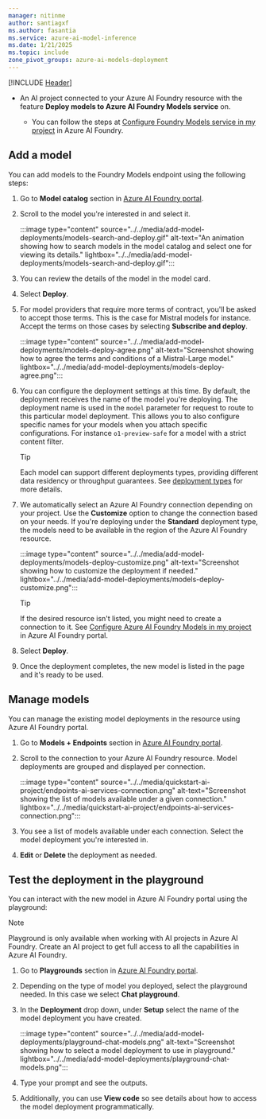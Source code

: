 ```yaml
---
manager: nitinme
author: santiagxf
ms.author: fasantia 
ms.service: azure-ai-model-inference
ms.date: 1/21/2025
ms.topic: include
zone_pivot_groups: azure-ai-models-deployment
---
```


[!INCLUDE [Header](intro.md)]

* An AI project connected to your Azure AI Foundry resource with the feature **Deploy models to Azure AI Foundry Models service** on.

  * You can follow the steps at [Configure Foundry Models service in my project](../../how-to/quickstart-ai-project.md#configure-the-project-to-use-foundry-models) in Azure AI Foundry.

## Add a model

You can add models to the Foundry Models endpoint using the following steps:

1. Go to **Model catalog** section in [Azure AI Foundry portal](https://ai.azure.com/explore/models).

2. Scroll to the model you're interested in and select it.

   :::image type="content" source="../../media/add-model-deployments/models-search-and-deploy.gif" alt-text="An animation showing how to search models in the model catalog and select one for viewing its details." lightbox="../../media/add-model-deployments/models-search-and-deploy.gif":::

3. You can review the details of the model in the model card.

4. Select **Deploy**.

5. For model providers that require more terms of contract, you'll be asked to accept those terms. This is the case for Mistral models for instance. Accept the terms on those cases by selecting **Subscribe and deploy**.

   :::image type="content" source="../../media/add-model-deployments/models-deploy-agree.png" alt-text="Screenshot showing how to agree the terms and conditions of a Mistral-Large model." lightbox="../../media/add-model-deployments/models-deploy-agree.png":::

6. You can configure the deployment settings at this time. By default, the deployment receives the name of the model you're deploying. The deployment name is used in the `model` parameter for request to route to this particular model deployment. This allows you to also configure specific names for your models when you attach specific configurations. For instance `o1-preview-safe` for a model with a strict content filter.

   > [!TIP]
   > Each model can support different deployments types, providing different data residency or throughput guarantees. See [deployment types](../../concepts/deployment-types.md) for more details.

5. We automatically select an Azure AI Foundry connection depending on your project. Use the **Customize** option to change the connection based on your needs. If you're deploying under the **Standard** deployment type, the models need to be available in the region of the Azure AI Foundry resource.
   
   :::image type="content" source="../../media/add-model-deployments/models-deploy-customize.png" alt-text="Screenshot showing how to customize the deployment if needed." lightbox="../../media/add-model-deployments/models-deploy-customize.png":::

   > [!TIP]
   > If the desired resource isn't listed, you might need to create a connection to it. See [Configure Azure AI Foundry Models in my project](../../how-to/configure-project-connection.md) in Azure AI Foundry portal.

6. Select **Deploy**.

7. Once the deployment completes, the new model is listed in the page and it's ready to be used.

## Manage models

You can manage the existing model deployments in the resource using Azure AI Foundry portal.

1. Go to **Models + Endpoints** section in [Azure AI Foundry portal](https://ai.azure.com/?cid=learnDocs).

2. Scroll to the connection to your Azure AI Foundry resource. Model deployments are grouped and displayed per connection.

   :::image type="content" source="../../media/quickstart-ai-project/endpoints-ai-services-connection.png" alt-text="Screenshot showing the list of models available under a given connection." lightbox="../../media/quickstart-ai-project/endpoints-ai-services-connection.png":::

3. You see a list of models available under each connection. Select the model deployment you're interested in.

4. **Edit** or **Delete** the deployment as needed.


## Test the deployment in the playground

You can interact with the new model in Azure AI Foundry portal using the playground:

> [!NOTE]
> Playground is only available when working with AI projects in Azure AI Foundry. Create an AI project to get full access to all the capabilities in Azure AI Foundry.

1. Go to **Playgrounds** section in [Azure AI Foundry portal](https://ai.azure.com/?cid=learnDocs).

2. Depending on the type of model you deployed, select the playground needed. In this case we select **Chat playground**.

3. In the **Deployment** drop down, under **Setup** select the name of the model deployment you have created.

   :::image type="content" source="../../media/add-model-deployments/playground-chat-models.png" alt-text="Screenshot showing how to select a model deployment to use in playground." lightbox="../../media/add-model-deployments/playground-chat-models.png":::

4. Type your prompt and see the outputs.

5. Additionally, you can use **View code** so see details about how to access the model deployment programmatically.
